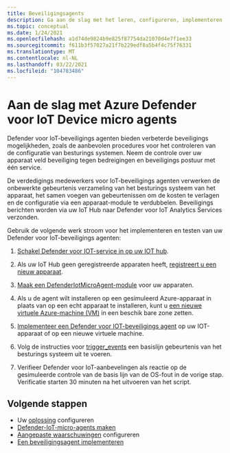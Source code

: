 ```yaml
---
title: Beveiligingsagents
description: Ga aan de slag met het leren, configureren, implementeren en gebruiken van Azure Defender voor IoT Security Service-agents op uw IoT-apparaten.
ms.topic: conceptual
ms.date: 1/24/2021
ms.openlocfilehash: a1d74de9824b9e825f87754da21070d4e7f1ee33
ms.sourcegitcommit: f611b3f57027a21f7b229edf8a5b4f4c75f76331
ms.translationtype: MT
ms.contentlocale: nl-NL
ms.lasthandoff: 03/22/2021
ms.locfileid: "104783486"
---
```

# <a name="get-started-with-azure-defender-for-iot-device-micro-agents"></a>Aan de slag met Azure Defender voor IoT Device micro agents

Defender voor IoT-beveiligings agenten bieden verbeterde beveiligings mogelijkheden, zoals de aanbevolen procedures voor het controleren van de configuratie van besturings systemen. Neem de controle over uw apparaat veld beveiliging tegen bedreigingen en beveiligings postuur met één service.

De verdedigings medewerkers voor IoT-beveiligings agenten verwerken de onbewerkte gebeurtenis verzameling van het besturings systeem van het apparaat, het samen voegen van gebeurtenissen om de kosten te verlagen en de configuratie via een apparaat-module te verdubbelen. Beveiligings berichten worden via uw IoT Hub naar Defender voor IoT Analytics Services verzonden.

Gebruik de volgende werk stroom voor het implementeren en testen van uw Defender voor IoT-beveiligings agenten:

1. [Schakel Defender voor IOT-service in op uw IOT hub](quickstart-onboard-iot-hub.md).

1. Als uw IoT Hub geen geregistreerde apparaten heeft, [registreert u een nieuw apparaat](../iot-accelerators/iot-accelerators-device-simulation-overview.md).

1. [Maak een DefenderIotMicroAgent-module](quickstart-create-micro-agent-module-twin.md) voor uw apparaten.

1. Als u de agent wilt installeren op een gesimuleerd Azure-apparaat in plaats van op een echt apparaat te installeren, kunt u [een nieuwe virtuele Azure-machine (VM)](../virtual-machines/linux/quick-create-portal.md) in een beschik bare zone zetten.

1. [Implementeer een Defender voor IOT-beveiligings agent](how-to-deploy-linux-cs.md) op uw IOT-apparaat of op een nieuwe virtuele machine.

1. Volg de instructies voor [trigger_events](https://aka.ms/iot-security-github-trigger-events) een basislijn gebeurtenis van het besturings systeem uit te voeren.

1. Verifieer Defender voor IoT-aanbevelingen als reactie op de gesimuleerde controle van de basis lijn van de OS-fout in de vorige stap. Verificatie starten 30 minuten na het uitvoeren van het script.

## <a name="next-steps"></a>Volgende stappen

- Uw [oplossing](quickstart-configure-your-solution.md) configureren
- [Defender-IoT-micro-agents maken](quickstart-create-security-twin.md)
- [Aangepaste waarschuwingen](quickstart-create-custom-alerts.md) configureren
- [Een beveiligingsagent implementeren](how-to-deploy-agent.md)
